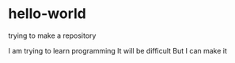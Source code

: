 # hello-world
trying to make a repository

I am trying to learn programming
It will be difficult
But I can make it
